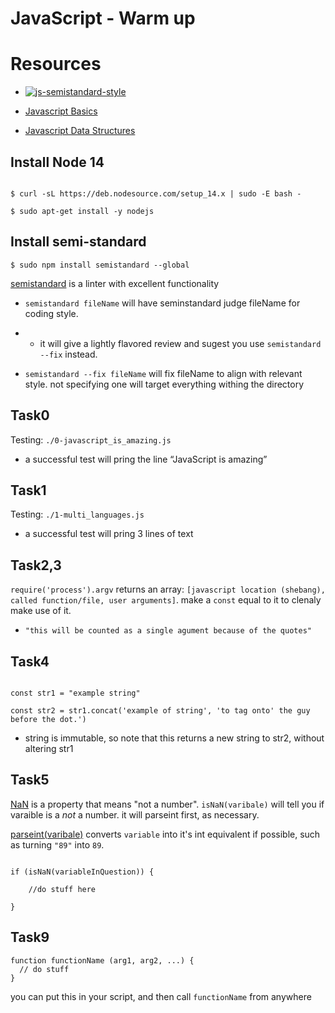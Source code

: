 # JavaScript - Warm up

# Resources

* [![js-semistandard-style](https://raw.githubusercontent.com/standard/semistandard/master/badge.svg)](https://github.com/standard/semistandard)

* [Javascript Basics](https://developer.mozilla.org/en-US/docs/Learn/Getting_started_with_the_web/JavaScript_basics)

* [Javascript Data Structures](https://developer.mozilla.org/en-US/docs/Web/JavaScript/Data_structures)

## Install Node 14

```

$ curl -sL https://deb.nodesource.com/setup_14.x | sudo -E bash -

$ sudo apt-get install -y nodejs

```

## Install semi-standard

`$ sudo npm install semistandard --global`

[semistandard](https://www.npmjs.com/package/semistandard) is a linter with excellent functionality

* `semistandard fileName` will have seminstandard judge fileName for coding style.

* * it will give a lightly flavored review and sugest you use `semistandard --fix` instead.

* `semistandard --fix fileName` will fix fileName to align with relevant style. not specifying one will target everything withing the directory

## Task0

Testing: `./0-javascript_is_amazing.js`

* a successful test will pring the line “JavaScript is amazing”

## Task1

Testing: `./1-multi_languages.js`

* a successful test will pring 3 lines of text

## Task2,3

`require('process').argv` returns an array: `[javascript location (shebang), called function/file, user arguments]`. make a `const` equal to it to clenaly make use of it.

* `"this will be counted as a single agument because of the quotes"`

## Task4

```

const str1 = "example string"

const str2 = str1.concat('example of string', 'to tag onto' the guy before the dot.')

```

* string is immutable, so note that this returns a new string to str2, without altering str1

## Task5

[NaN](https://developer.mozilla.org/en-US/docs/Web/JavaScript/Reference/Global_Objects/NaN) is a property that means "not a number". `isNaN(varibale)` will tell you if varaible is a _not_ a number. it will parseint first, as necessary.

[parseint(varibale)](https://developer.mozilla.org/en-US/docs/Web/JavaScript/Reference/Global_Objects/parseInt) converts `variable` into it's int equivalent if possible, such as turning `"89"` into `89`.

```

if (isNaN(variableInQuestion)) {

    //do stuff here

}

```

## Task9

```
function functionName (arg1, arg2, ...) {
  // do stuff
}
```

you can put this in your script, and then call `functionName` from anywhere
